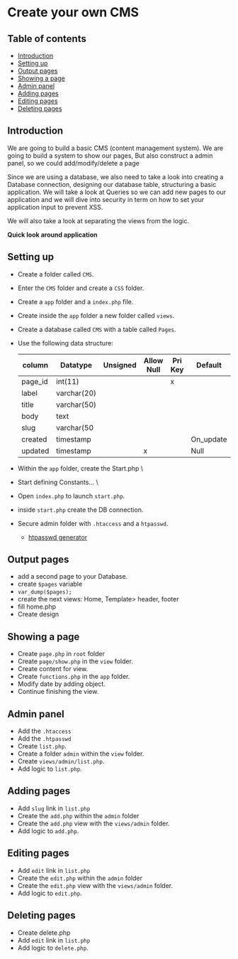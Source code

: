 # Create your own CMS

## Table of contents
 - [Introduction](#Introduction)
 - [Setting up](#Setting-up)
 - [Output pages](#Output-pages)
 - [Showing a page](#Showing-a-page)
 - [Admin panel](#Admin-panel)
 - [Adding pages](#Adding-pages)
 - [Editing pages](#Editing-pages)
 - [Deleting pages](#Deleting-pages)

## Introduction

We are going to build a basic CMS (content management system).
We are going to build a system to show our pages,
But also construct a admin panel, so we could add/modify/delete a page

Since we are using a database, we also need to take a look into creating a Database connection,
designing our database table, structuring a basic application.
We will take a look at Queries so we can add new pages to our application and we will dive into security in term on how
to set your application input to prevent XSS.

We will also take a look at separating the views from the logic.

**Quick look around application**


## Setting up

- Create a folder called ``CMS``.
- Enter the ``CMS`` folder and create a ``CSS`` folder.
- Create a ``app`` folder and a ``index.php`` file.
- Create inside the ``app`` folder a new folder called ``views``.
- Create a database called ``CMS`` with a table called ``Pages``.
- Use the following data structure:

  | column    | Datatype      | Unsigned  | Allow Null    | Pri Key   | Default   |
  |---        |---            |---        |---            |---        |---        | 
  | page_id   | int(11)       |           |               | x         |           |
  | label     | varchar(20)   |           |               |           |           |
  | title     | varchar(50)   |           |               |           |           |
  | body      | text          |           |               |           |           |
  | slug      | varchar(50    |           |               |           |           |
  | created   | timestamp     |           |               |           | On_update |
  | updated   | timestamp     |           | x             |           | Null      |

- Within the ``app`` folder, create the Start.php \
- Start defining Constants... \
- Open ``index.php`` to launch ``start.php``.
- inside ``start.php`` create the DB connection.
- Secure admin folder with ``.htaccess`` and a ``htpasswd``.
  - [htpasswd generator](http://www.htaccesstools.com/htpasswd-generator/)

## Output pages

- add a second page to your Database.
- create ``$pages`` variable
- ```var_dump($pages);```
- create the next views: Home, Template> header, footer
- fill home.php
- Create design

## Showing a page

- Create ``page.php`` in ``root`` folder
- Create ``page/show.php`` in the ``view`` folder.
- Create content for view.
- Create ``functions.php`` in the ``app`` folder.
- Modify date by adding object.
- Continue finishing the view.

## Admin panel

- Add the ``.htaccess``
- Add the ``.htpasswd``
- Create ``list.php``.
- Create a folder ``admin`` within the ``view`` folder.
- Create ``views/admin/list.php``.
- Add logic to ``list.php``. 

## Adding pages

- Add ``slug`` link in ``list.php``
- Create the ``add.php`` within the ``admin`` folder
- Create the ``add.php`` view with the ``views/admin`` folder.
- Add logic to ``add.php``.

## Editing pages

- Add ``edit`` link in ``list.php``
- Create the ``edit.php`` within the ``admin`` folder
- Create the ``edit.php`` view with the ``views/admin`` folder.
- Add logic to ``edit.php``.

## Deleting pages

- Create delete.php
- Add ``edit`` link in ``list.php``
- Add logic to ``delete.php``.